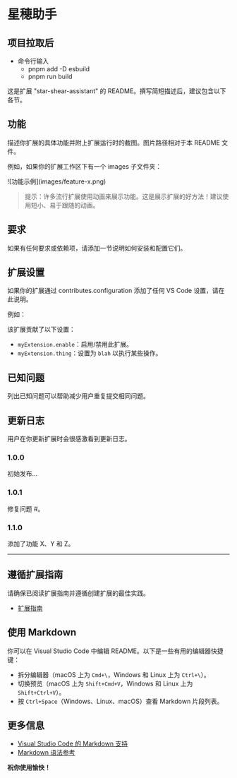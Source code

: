 # 星穂助手

## 项目拉取后

- 命令行输入 
    - pnpm add -D esbuild
    - pnpm run build

这是扩展 "star-shear-assistant" 的 README。撰写简短描述后，建议包含以下各节。

## 功能

描述你扩展的具体功能并附上扩展运行时的截图。图片路径相对于本 README 文件。

例如，如果你的扩展工作区下有一个 images 子文件夹：

\!\[功能示例\]\(images/feature-x.png\)

> 提示：许多流行扩展使用动画来展示功能。这是展示扩展的好方法！建议使用短小、易于跟随的动画。

## 要求

如果有任何要求或依赖项，请添加一节说明如何安装和配置它们。

## 扩展设置

如果你的扩展通过 contributes.configuration 添加了任何 VS Code 设置，请在此说明。

例如：

该扩展贡献了以下设置：

* `myExtension.enable`：启用/禁用此扩展。
* `myExtension.thing`：设置为 `blah` 以执行某些操作。

## 已知问题

列出已知问题可以帮助减少用户重复提交相同问题。

## 更新日志

用户在你更新扩展时会很感激看到更新日志。

### 1.0.0

初始发布...

### 1.0.1

修复问题 #。

### 1.1.0

添加了功能 X、Y 和 Z。

---

## 遵循扩展指南

请确保已阅读扩展指南并遵循创建扩展的最佳实践。

* [扩展指南](https://code.visualstudio.com/api/references/extension-guidelines)

## 使用 Markdown

你可以在 Visual Studio Code 中编辑 README。以下是一些有用的编辑器快捷键：

* 拆分编辑器（macOS 上为 `Cmd+\`，Windows 和 Linux 上为 `Ctrl+\`）。
* 切换预览（macOS 上为 `Shift+Cmd+V`，Windows 和 Linux 上为 `Shift+Ctrl+V`）。
* 按 `Ctrl+Space`（Windows、Linux、macOS）查看 Markdown 片段列表。

## 更多信息

* [Visual Studio Code 的 Markdown 支持](http://code.visualstudio.com/docs/languages/markdown)
* [Markdown 语法参考](https://help.github.com/articles/markdown-basics/)

**祝你使用愉快！**
